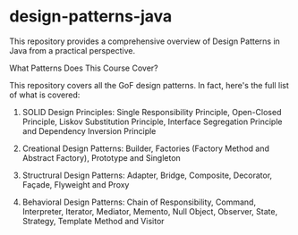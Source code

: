 # design-patterns-java
This repository provides a comprehensive overview of Design Patterns in Java from a practical perspective.

What Patterns Does This Course Cover?

This repository covers all the GoF design patterns. In fact, here's the full list of what is covered:

1. SOLID Design Principles: Single Responsibility Principle, Open-Closed Principle, Liskov Substitution Principle, Interface Segregation Principle and Dependency Inversion Principle

2. Creational Design Patterns: Builder, Factories (Factory Method and Abstract Factory), Prototype and Singleton

3. Structrural Design Patterns: Adapter, Bridge, Composite, Decorator, Façade, Flyweight and Proxy

4. Behavioral Design Patterns: Chain of Responsibility, Command, Interpreter, Iterator, Mediator, Memento, Null Object, Observer, State, Strategy, Template Method and Visitor
